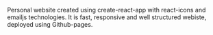 Personal website created using create-react-app with react-icons and emailjs technologies. It is fast, responsive and well structured webiste, deployed using Github-pages.